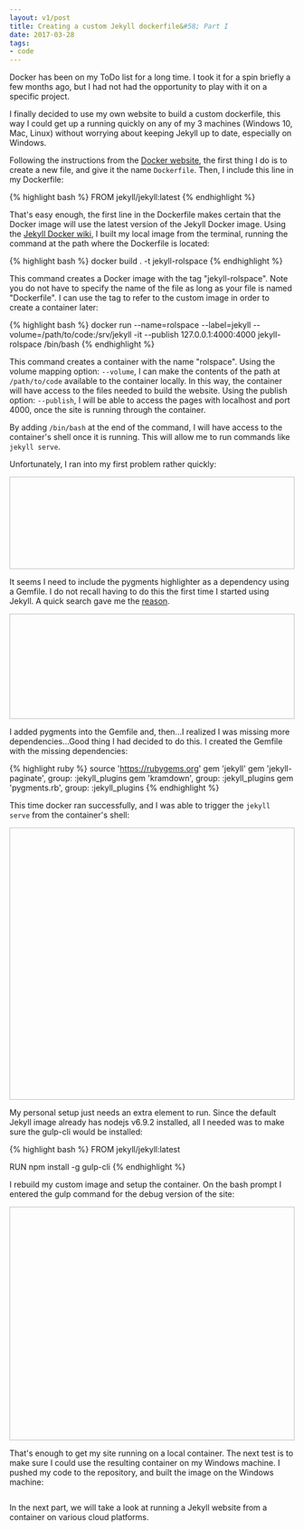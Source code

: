 ```yaml
---
layout: v1/post
title: Creating a custom Jekyll dockerfile&#58; Part I
date: 2017-03-28
tags:
- code
---
```

Docker has been on my ToDo list for a long time. I took it for a spin briefly a few months ago, but I had not had the opportunity to play with it on a specific project.

I finally decided to use my own website to build a custom dockerfile, this way I could get up a running quickly on any of my 3 machines (Windows 10, Mac, Linux) without worrying about keeping Jekyll up to date, especially on Windows.

Following the instructions from the [Docker website](https://docs.docker.com/engine/getstarted/step_four/#step-1-write-a-dockerfile), the first thing I do is to create a new file, and give it the name <code>Dockerfile</code>. Then, I include this line in my Dockerfile:

{% highlight bash %}
FROM jekyll/jekyll:latest
{% endhighlight %}

<!--more-->

That's easy enough, the first line in the Dockerfile makes certain that the Docker image will use the latest version of the Jekyll Docker image. Using the [Jekyll Docker wiki](https://github.com/jekyll/docker/wiki/Usage:-Running), I built my local image from the terminal, running the command at the path where the Dockerfile is located:

{% highlight bash %}
docker build . -t jekyll-rolspace
{% endhighlight %}

This command creates a Docker image with the tag "jekyll-rolspace". Note you do not have to specify the name of the file as long as your file is named "Dockerfile". I can use the tag to refer to the custom image in order to create a container later:

{% highlight bash %}
docker run --name=rolspace --label=jekyll --volume=/path/to/code:/srv/jekyll -it --publish 127.0.0.1:4000:4000 jekyll-rolspace /bin/bash
{% endhighlight %}

This command creates a container with the name "rolspace". Using the volume mapping option: <code>--volume</code>, I can make the contents of the path at <code>/path/to/code</code> available to the container locally. In this way, the container will have access to the files needed to build the website. Using the publish option: <code>--publish</code>, I will be able to access the pages with localhost and port 4000, once the site is running through the container.

By adding <code>/bin/bash</code> at the end of the command, I will have access to the container's shell once it is running. This will allow me to run commands like <code>jekyll serve</code>.

Unfortunately, I ran into my first problem rather quickly:

<img class="center-block lazyload" data-src="/assets/170328/jekyll-container-error-1.png" width="770" height="163" />

It seems I need to include the pygments highlighter as a dependency using a Gemfile. I do not recall having to do this the first time I started using Jekyll. A quick search gave me the [reason](https://jekyllrb.com/docs/upgrading/2-to-3/#syntax-highlighter-changed).

<img class="center-block lazyload" data-src="/assets/170328/jekyll-container-error-2.png" width="770" height="186" />

I added pygments into the Gemfile and, then...I realized I was missing more dependencies...Good thing I had decided to do this. I created the Gemfile with the missing dependencies:

{% highlight ruby %}
source 'https://rubygems.org'
gem 'jekyll'
gem 'jekyll-paginate', group: :jekyll_plugins
gem 'kramdown', group: :jekyll_plugins
gem 'pygments.rb', group: :jekyll_plugins
{% endhighlight %}

This time docker ran successfully, and I was able to trigger the <code>jekyll serve</code> from the container's shell:

<img class="center-block lazyload" data-src="/assets/170328/jekyll-container-success-1.png" width="770" height="481" />

My personal setup just needs an extra element to run. Since the default Jekyll image already has nodejs v6.9.2 installed, all I needed was to make sure the gulp-cli would be installed:

{% highlight bash %}
FROM jekyll/jekyll:latest

RUN npm install -g gulp-cli
{% endhighlight %}

I rebuild my custom image and setup the container. On the bash prompt I entered the gulp command for the debug version of the site:

<img width="770" height="413" data-src="/assets/170328/jekyll-container-success-2.png" class="center-block lazyload" />

That's enough to get my site running on a local container. The next test is to make sure I could use the resulting container on my Windows machine. I pushed my code to the repository, and built the image on the Windows machine:

<img class="center-block lazyload" data-src="/assets/170328/jekyll-container-windows.png" />

In the next part, we will take a look at running a Jekyll website from a container on various cloud platforms.